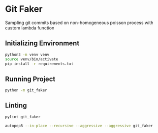 # Git Faker

Sampling git commits based on non-homogeneous poisson process with custom lambda function

## Initializing Environment

```sh
python3 -m venv venv
source venv/bin/activate
pip install -r requirements.txt
```

## Running Project

```sh
python -m git_faker
```

## Linting

```sh
pylint git_faker
```

```sh
autopep8 --in-place --recursive --aggressive --aggressive git_faker
```
